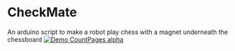 # CheckMate
An arduino script to make a robot play chess with a magnet underneath the chessboard
[![Demo CountPages alpha](https://share.gifyoutube.com/KzB6Gb.gif)](https://youtube.com/shorts/IFQ8YKynKK8?feature=share)
